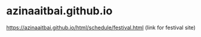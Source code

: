 # azinaaitbai.github.io
https://azinaaitbai.github.io/html/schedule/festival.html
(link for festival site)
